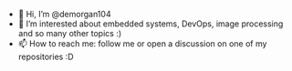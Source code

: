 - 👋 Hi, I’m @demorgan104
- 👀 I’m interested about embedded systems, DevOps, image processing and so many other topics :)
- 📫 How to reach me: follow me or open a discussion on one of my repositories :D

<!---
demorgan104/demorgan104 is a ✨ special ✨ repository because its `README.md` (this file) appears on your GitHub profile.
You can click the Preview link to take a look at your changes.
--->
